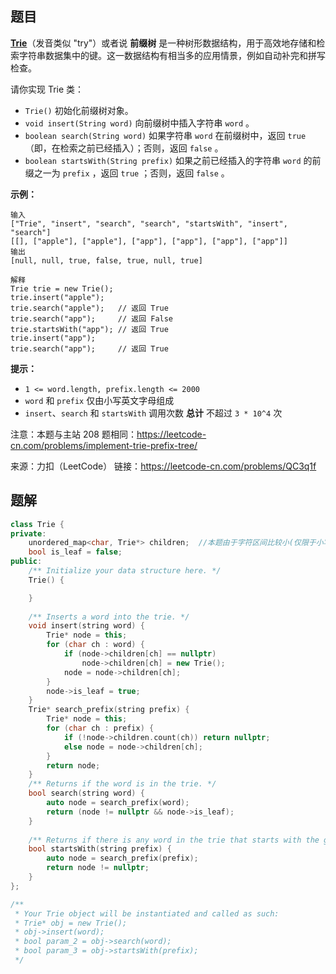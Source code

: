 ## 题目

**[Trie](https://baike.baidu.com/item/字典树/9825209?fr=aladdin)**（发音类似 "try"）或者说 **前缀树** 是一种树形数据结构，用于高效地存储和检索字符串数据集中的键。这一数据结构有相当多的应用情景，例如自动补完和拼写检查。

请你实现 Trie 类：

- `Trie()` 初始化前缀树对象。
- `void insert(String word)` 向前缀树中插入字符串 `word` 。
- `boolean search(String word)` 如果字符串 `word` 在前缀树中，返回 `true`（即，在检索之前已经插入）；否则，返回 `false` 。
- `boolean startsWith(String prefix)` 如果之前已经插入的字符串 `word` 的前缀之一为 `prefix` ，返回 `true` ；否则，返回 `false` 。

 

**示例：**

```
输入
["Trie", "insert", "search", "search", "startsWith", "insert", "search"]
[[], ["apple"], ["apple"], ["app"], ["app"], ["app"], ["app"]]
输出
[null, null, true, false, true, null, true]

解释
Trie trie = new Trie();
trie.insert("apple");
trie.search("apple");   // 返回 True
trie.search("app");     // 返回 False
trie.startsWith("app"); // 返回 True
trie.insert("app");
trie.search("app");     // 返回 True
```

 

**提示：**

- `1 <= word.length, prefix.length <= 2000`
- `word` 和 `prefix` 仅由小写英文字母组成
- `insert`、`search` 和 `startsWith` 调用次数 **总计** 不超过 `3 * 10^4` 次



注意：本题与主站 208 题相同：https://leetcode-cn.com/problems/implement-trie-prefix-tree/ 



来源：力扣（LeetCode）
链接：https://leetcode-cn.com/problems/QC3q1f

## 题解

```c++
class Trie {
private:
    unordered_map<char, Trie*> children;  //本题由于字符区间比较小(仅限于小写英文字母)，所以其实可以用数组代替哈希表
    bool is_leaf = false;
public:
    /** Initialize your data structure here. */
    Trie() {

    }
    
    /** Inserts a word into the trie. */
    void insert(string word) {
        Trie* node = this;
        for (char ch : word) {
            if (node->children[ch] == nullptr)
                node->children[ch] = new Trie();
            node = node->children[ch];
        }
        node->is_leaf = true;
    }
    Trie* search_prefix(string prefix) {
        Trie* node = this;
        for (char ch : prefix) {
            if (!node->children.count(ch)) return nullptr;
            else node = node->children[ch];
        }
        return node;
    }
    /** Returns if the word is in the trie. */
    bool search(string word) {
        auto node = search_prefix(word);
        return (node != nullptr && node->is_leaf);
    }
    
    /** Returns if there is any word in the trie that starts with the given prefix. */
    bool startsWith(string prefix) {
        auto node = search_prefix(prefix);
        return node != nullptr;
    }
};

/**
 * Your Trie object will be instantiated and called as such:
 * Trie* obj = new Trie();
 * obj->insert(word);
 * bool param_2 = obj->search(word);
 * bool param_3 = obj->startsWith(prefix);
 */
```

